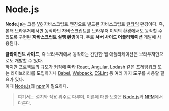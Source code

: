 # Node.js
**Node.js**는 크롬 [V8](https://v8.dev/) 자바스크립트 엔진으로 빌드된 자바스크립트 [런타임](https://ko.wikipedia.org/wiki/%EB%9F%B0%ED%83%80%EC%9E%84) 환경이다. 즉, 본래 브라우저에서만 동작하던 자바스크립트를 브라우저 이외의 환경에서도 동작할 수 있도록 구현된 **자바스크립트 실행 환경**이다. 주로 **서버 사이드 어플리케이션** 개발에 사용된다.

**클라이언트 사이드**, 즉 브라우저에서 동작하는 간단한 웹 애플리케이션은 브라우저만으로도 개발할 수 있다.  
하지만 프로젝트의 규모가 커짐에 따라 [React](https://ko.reactjs.org/), [Angular](https://angular.io/), [Lodash](https://lodash.com/) 같은 프레임워크 또는 라이브러리를 도입하거나 [Babel](https://babeljs.io/), [Webpack](https://webpack.js.org/), [ESLint](https://eslint.org/) 등 여러 가지 도구를 사용할 필요가 있다.  
이때 [Node.js](https://nodejs.org/ko/about/)와 [npm](https://www.npmjs.com/)이 필요하다.

> 여기서는 설치와 적용 위주로 다루며, 이론에 대한 보충은 [Node.js]()와 [NPM]()에서 다룬다.



